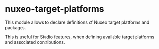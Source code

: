 nuxeo-target-platforms
======================

This module allows to declare definitions of Nuxeo target platforms
and packages.

This is useful for Studio features, when defining available target
platforms and associated contributions.